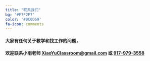 ```yaml
---
title: "联系我们"
bg: '#F7F2F7'
color: '#0C0D69'
fa-icon: comments
---
```


#### 大家有任何关于教学和找工作的问题，

#### 欢迎联系小雨老师 <XiaoYuClassroom@gmail.com> 或 <a href="tel:+19179793558">917-979-3558</a>
